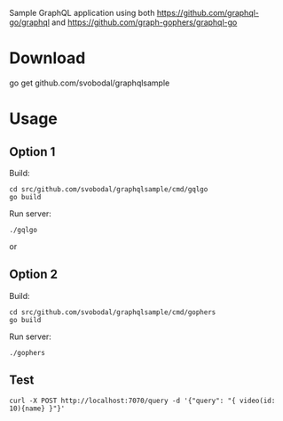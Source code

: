 Sample GraphQL application using both https://github.com/graphql-go/graphql and https://github.com/graph-gophers/graphql-go

Download
========
go get github.com/svobodal/graphqlsample

Usage
=====

Option 1
--------

Build:
```
cd src/github.com/svobodal/graphqlsample/cmd/gqlgo
go build
```

Run server:
```
./gqlgo
```

or

Option 2
--------

Build:
```
cd src/github.com/svobodal/graphqlsample/cmd/gophers
go build
```

Run server:
```
./gophers
```

Test
----

```
curl -X POST http://localhost:7070/query -d '{"query": "{ video(id: 10){name} }"}'
```
